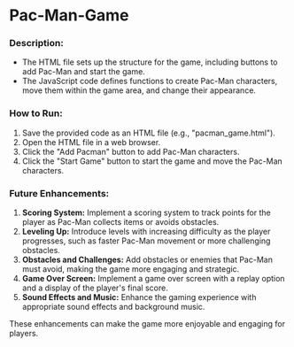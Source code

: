 # Pac-Man-Game

### Description:
- The HTML file sets up the structure for the game, including buttons to add Pac-Man and start the game.
- The JavaScript code defines functions to create Pac-Man characters, move them within the game area, and change their appearance.

### How to Run:
1. Save the provided code as an HTML file (e.g., "pacman_game.html").
2. Open the HTML file in a web browser.
3. Click the "Add Pacman" button to add Pac-Man characters.
4. Click the "Start Game" button to start the game and move the Pac-Man characters.

### Future Enhancements:
1. **Scoring System:** Implement a scoring system to track points for the player as Pac-Man collects items or avoids obstacles.
2. **Leveling Up:** Introduce levels with increasing difficulty as the player progresses, such as faster Pac-Man movement or more challenging obstacles.
3. **Obstacles and Challenges:** Add obstacles or enemies that Pac-Man must avoid, making the game more engaging and strategic.
4. **Game Over Screen:** Implement a game over screen with a replay option and a display of the player's final score.
5. **Sound Effects and Music:** Enhance the gaming experience with appropriate sound effects and background music.

These enhancements can make the game more enjoyable and engaging for players.
